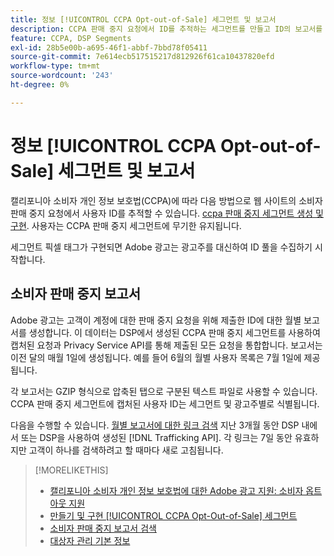 ```yaml
---
title: 정보 [!UICONTROL CCPA Opt-out-of-Sale] 세그먼트 및 보고서
description: CCPA 판매 중지 요청에서 ID를 추적하는 세그먼트를 만들고 ID의 보고서를 검색하는 방법에 대해 알아봅니다.
feature: CCPA, DSP Segments
exl-id: 28b5e00b-a695-46f1-abbf-7bbd78f05411
source-git-commit: 7e614ecb517515217d812926f61ca10437820efd
workflow-type: tm+mt
source-wordcount: '243'
ht-degree: 0%

---
```


# 정보 [!UICONTROL CCPA Opt-out-of-Sale] 세그먼트 및 보고서

캘리포니아 소비자 개인 정보 보호법(CCPA)에 따라 다음 방법으로 웹 사이트의 소비자 판매 중지 요청에서 사용자 ID를 추적할 수 있습니다. [ccpa 판매 중지 세그먼트 생성 및 구현](ccpa-opt-out-segment-create.md). 사용자는 CCPA 판매 중지 세그먼트에 무기한 유지됩니다.

세그먼트 픽셀 태그가 구현되면 Adobe 광고는 광고주를 대신하여 ID 풀을 수집하기 시작합니다.

## 소비자 판매 중지 보고서

Adobe 광고는 고객이 계정에 대한 판매 중지 요청을 위해 제출한 ID에 대한 월별 보고서를 생성합니다. 이 데이터는 DSP에서 생성된 CCPA 판매 중지 세그먼트를 사용하여 캡처된 요청과 Privacy Service API를 통해 제출된 모든 요청을 통합합니다.  보고서는 이전 달의 매월 1일에 생성됩니다. 예를 들어 6월의 월별 사용자 목록은 7월 1일에 제공됩니다.

각 보고서는 GZIP 형식으로 압축된 탭으로 구분된 텍스트 파일로 사용할 수 있습니다. CCPA 판매 중지 세그먼트에 캡처된 사용자 ID는 세그먼트 및 광고주별로 식별됩니다.

다음을 수행할 수 있습니다. [월별 보고서에 대한 링크 검색](ccpa-opt-out-segment-report-retrieve.md) 지난 3개월 동안 DSP 내에서 또는 DSP을 사용하여 생성된 [!DNL Trafficking API]. 각 링크는 7일 동안 유효하지만 고객이 하나를 검색하려고 할 때마다 새로 고침됩니다.

>[!MORELIKETHIS]
>
>* [캘리포니아 소비자 개인 정보 보호법에 대한 Adobe 광고 지원: 소비자 옵트아웃 지원](/help/privacy/ccpa/ccpa-opt-out-of-sale.md)
>* [만들기 및 구현 [!UICONTROL CCPA Opt-Out-of-Sale] 세그먼트](ccpa-opt-out-segment-create.md)
>* [소비자 판매 중지 보고서 검색](ccpa-opt-out-segment-report-retrieve.md)
>* [대상자 관리 기본 정보](audience-about.md)

